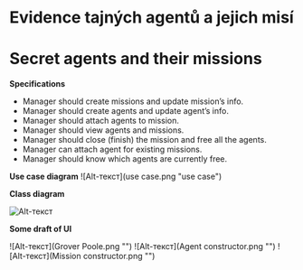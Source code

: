 # Evidence tajných agentů a jejich misí
# Secret agents and their missions

**Specifications**
 + Manager should create missions and update mission’s info.
 + Manager should create agents and update agent’s info.
 + Manager should attach agents to mission.
 + Manager should view agents and missions.
 + Manager should close (finish) the mission and free all the agents.
 + Manager can attach agent for existing missions.
 + Manager should know which agents are currently free.

**Use case diagram**
![Alt-текст](use case.png "use case")

**Class diagram**

![Alt-текст](class.png "Class ")

**Some draft of UI**

![Alt-текст](Grover Poole.png "")
![Alt-текст](Agent constructor.png "")
![Alt-текст](Mission constructor.png "")